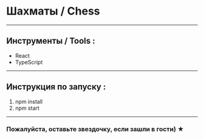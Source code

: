 

# Шахматы / Chess

---

## Инструменты / Tools : 

* React
* TypeScript

---

## Инструкция по запуску : 

1. npm install
2. npm start

---

### Пожалуйста, оставьте звездочку, если зашли в гости) ★
